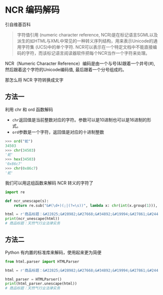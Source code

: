 # NCR 编码解码

引自维基百科
> 字符值引用 (numeric character reference, NCR)是在标记语言SGML以及派生的如HTML与XML中常见的一种转义序列结构，用来表示Unicode的通用字符集 (UCS)中的单个字符. NCR可以表示在一个特定文档中不能直接编码的字符，而该标记语言阅读器软件把每个NCR当作一个字符来处理。

NCR（Numeric Character Reference）编码是由一个与号(&)跟着一个井号(#), 然后跟着这个字符的Unicode编码值, 最后跟着一个分号组成的。

那怎么将 NCR 字符转换成文字

## 方法一

利用 chr 和 ord 函数解码

- `chr`返回值是当前整数对应的字符。参数可以是10进制也可以是16进制的形式。
- `ord`参数是一个字符，返回值是对应的十进制整数

```python
>>> ord("蛇")
34503
>>> chr(34503)
'蛇'
>>> hex(34503)
'0x86c7'
>>> chr(0x86c7)
'蛇'
```

我们可以用这组函数来解码 NCR 转义的字符了

```python
import re

def ncr_unescape(s):
    return re.sub("&#(\d+)(;|(?=\s))", lambda x: chr(int(x.group(1))), s)

html = r'商品标题：&#22825;&#28982;&#27668;&#34892;&#19994;&#27861;&#24459;&#23454;&#21153;'
print(ncr_unescape(html))
# 商品标题：天然气行业法律实务
```

## 方法二

Python 有内置的标准库来解码，使用起来更为简便
```python
from html.parser import HTMLParser

html = r'商品标题：&#22825;&#28982;&#27668;&#34892;&#19994;&#27861;&#24459;&#23454;&#21153;'

html_parser = HTMLParser()
print(html_parser.unescape(html))
# 商品标题：天然气行业法律实务
```
